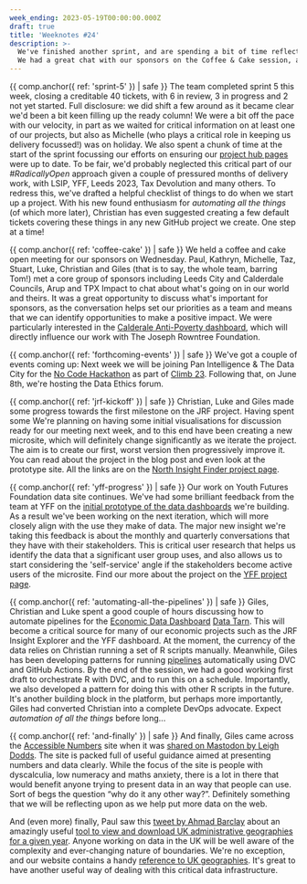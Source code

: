 ```yaml
---
week_ending: 2023-05-19T00:00:00.000Z
draft: true
title: 'Weeknotes #24'
description: >-
  We've finished another sprint, and are spending a bit of time reflecting on and sharing the work we've done.
  We had a great chat with our sponsors on the Coffee & Cake session, and are making good progress on the JRF and YFF projects
---
```


{{ comp.anchor({ ref: 'sprint-5' }) | safe }}
The team completed sprint 5 this week, closing a creditable 40 tickets, with 6 in review, 3 in progress and 2 not yet started.
Full disclosure: we did shift a few around as it became clear we'd been a bit keen filling up the ready column!
We were a bit off the pace with our velocity, in part as we waited for critical information on at least one of our projects, but also as Michelle (who plays a critical role in keeping us delivery focussed!) was on holiday.
We also spent a chunk of time at the start of the sprint focussing our efforts on ensuring our [project hub pages](https://open-innovations.org/projects/) were up to date.
To be fair, we'd probably neglected this critical part of our _#RadicallyOpen_ approach given a couple of pressured months of delivery work, with LSIP, YFF, Leeds 2023, Tax Devolution and many others.
To redress this, we've drafted a helpful checklist of things to do when we start up a project.
With his new found enthusiasm for _automating all the things_ (of which more later), Christian has even suggested creating a few default tickets covering these things in any new GitHub project we create.
One step at a time!

{{ comp.anchor({ ref: 'coffee-cake' }) | safe }}
We held a coffee and cake open meeting for our sponsors on Wednesday.
Paul, Kathryn, Michelle, Taz, Stuart, Luke, Christian and Giles (that is to say, the whole team, barring Tom!) met a core group of sponsors including Leeds City and Calderdale Councils, Arup and TPX Impact to chat about what's going on in our world and theirs.
It was a great opportunity to discuss what's important for sponsors, as the conversation helps set our priorities as a team and means that we can identify opportunities to make a positive impact.
We were particularly interested in the [Calderale Anti-Poverty dashboard](https://dataworks.calderdale.gov.uk/dashboards/anti-poverty/), which will directly influence our work with The Joseph Rowntree Foundation.

{{ comp.anchor({ ref: 'forthcoming-events' }) | safe }}
We've got a couple of events coming up:
Next week we will be joining Pan Intelligence & The Data City for the [No Code Hackathon](https://www.climb23.com/fringe-events#calendar-f44b71c9-fa0e-4cb7-b844-618adba66734-event-lhq89phh) as part of [Climb 23](https://www.climb23.com/).
Following that, on June 8th, we're hosting the Data Ethics forum.

{{ comp.anchor({ ref: 'jrf-kickoff' }) | safe }}
Christian, Luke and Giles made some progress towards the first milestone on the JRF project.
Having spent some 
We're planning on having some initial visualisations for discussion ready for our meeting next week, and to this end have been creating a new microsite, which will definitely change significantly as we iterate the project.
The aim is to create our first, worst version then progressively improve it.
You can read about the project in the blog post and even look at the prototype site.
All the links are on the [North Insight Finder project page](https://open-innovations.org/projects/jrf/north-insight-finder/).

{{ comp.anchor({ ref: 'yff-progress' }) | safe }}
Our work on Youth Futures Foundation data site continues.
We've had some brilliant feedback from the team at YFF on the [initial prototype of the data dashboards](https://data.youthfuturesfoundation.org/home/v2) we're building.
As a result we've been working on the next iteration, which will more closely align with the use they make of data.
The major new insight we're taking this feedback is about the monthly and quarterly conversations that they have with their stakeholders.
This is critical user research that helps us identify the data that a significant user group uses, and also allows us to start considering the 'self-service' angle if the stakeholders become active users of the microsite.
Find our more about the project on the [YFF project page](https://open-innovations.org/projects/youth-futures-foundation/).

{{ comp.anchor({ ref: 'automating-all-the-pipelines' }) | safe }}
Giles, Christian and Luke spent a good couple of hours discussing how to automate pipelines for the [Economic Data Dashboard](https://github.com/economic-analytics/edd) [Data Tarn](https://open-innovations.github.io/platform/components/data-tarn/).
This will become a critical source for many of our economic projects such as the JRF Insight Explorer and the YFF dashboard.
At the moment, the currency of the data relies on Christian running a set of R scripts manually.
Meanwhile, Giles has been developing patterns for running [pipelines](https://open-innovations.github.io/platform/components/pipelines/) automatically using DVC and GitHub Actions.
By the end of the session, we had a good working first draft to orchestrate R with DVC, and to run this on a schedule.
Importantly, we also developed a pattern for doing this with other R scripts in the future.
It's another building block in the platform, but perhaps more importantly, Giles had converted Christian into a complete DevOps advocate.
Expect _automation of all the things_ before long...

{{ comp.anchor({ ref: 'and-finally' }) | safe }}
And finally, Giles came across the [Accessible Numbers](https://accessiblenumbers.com) site when it was [shared on Mastodon by Leigh Dodds](https://mastodon.me.uk/@ldodds/110390090273810342). The site is packed full of useful guidance aimed at presenting numbers and data clearly. While the focus of the site is people with dyscalculia, low numeracy and maths anxiety, there is a lot in there that would benefit anyone trying to present data in an way that people can use. Sort of begs the question “why do it any other way?”. Definitely something that we will be reflecting upon as we help put more data on the web.

And (even more) finally, Paul saw this [tweet by Ahmad Barclay](https://twitter.com/bothness/status/1659212976082276354?t=d1X8NuIhl8TKMb98NUJSaQ&s=19) about an amazingly useful
[tool to view and download UK administrative geographies for a given year](https://onsvisual.github.io/uk-topojson/).
Anyone working on data in the UK will be well aware of the complexity and ever-changing nature of boundaries.
We're no exception, and our website contains a handy [reference to UK geographies](https://open-innovations.org/data/geographies).
It's great to have another useful way of dealing with this critical data infrastructure.